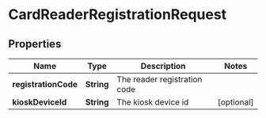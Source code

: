
# CardReaderRegistrationRequest

## Properties
Name | Type | Description | Notes
------------ | ------------- | ------------- | -------------
**registrationCode** | **String** | The reader registration code | 
**kioskDeviceId** | **String** | The kiosk device id |  [optional]



